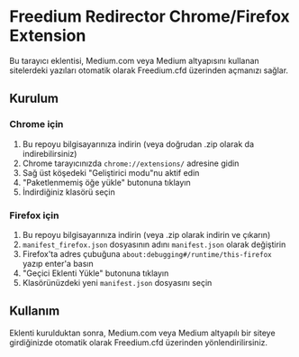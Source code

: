 # Freedium Redirector Chrome/Firefox Extension

Bu tarayıcı eklentisi, Medium.com veya Medium altyapısını kullanan sitelerdeki yazıları otomatik olarak Freedium.cfd üzerinden açmanızı sağlar.

## Kurulum

### Chrome için

1. Bu repoyu bilgisayarınıza indirin (veya doğrudan .zip olarak da indirebilirsiniz)
2. Chrome tarayıcınızda `chrome://extensions/` adresine gidin
3. Sağ üst köşedeki "Geliştirici modu"nu aktif edin
4. "Paketlenmemiş öğe yükle" butonuna tıklayın
5. İndirdiğiniz klasörü seçin

### Firefox için

1. Bu repoyu bilgisayarınıza indirin (veya .zip olarak indirin ve çıkarın)
2. `manifest_firefox.json` dosyasının adını `manifest.json` olarak değiştirin
3. Firefox'ta adres çubuğuna `about:debugging#/runtime/this-firefox` yazıp enter'a basın
4. "Geçici Eklenti Yükle" butonuna tıklayın
5. Klasörünüzdeki yeni `manifest.json` dosyasını seçin

## Kullanım

Eklenti kurulduktan sonra, Medium.com veya Medium altyapılı bir siteye girdiğinizde otomatik olarak Freedium.cfd üzerinden yönlendirilirsiniz.
